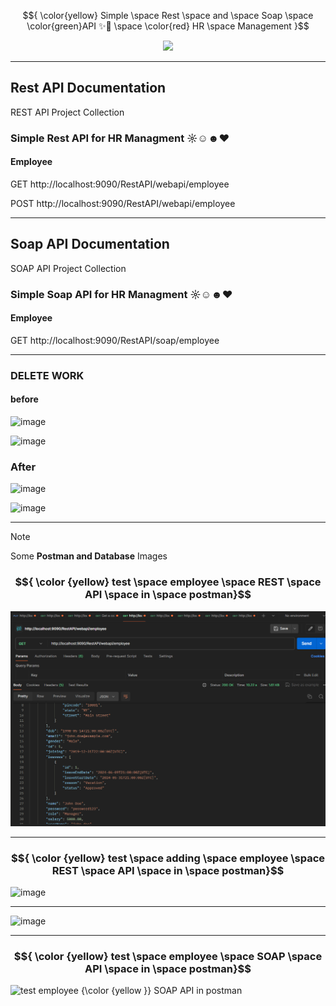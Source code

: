 


$${ \color{yellow} Simple \space Rest \space and \space Soap  \space \color{green}API ✨🚀 \space \color{red} HR \space Management }$$ 



<div id="header" align="center">
  <img src="https://media.giphy.com/media/M9gbBd9nbDrOTu1Mqx/giphy.gif" width="100"/>
</div>


***

## Rest API Documentation
REST API Project Collection

### Simple Rest API for HR Managment ☼☺☻♥

#### Employee

GET
http://localhost:9090/RestAPI/webapi/employee

POST
http://localhost:9090/RestAPI/webapi/employee


***

## Soap API Documentation
SOAP API Project Collection

### Simple Soap API for HR Managment ☼☺☻♥

 #### Employee
 
GET
http://localhost:9090/RestAPI/soap/employee

--- 
### DELETE WORK
#### before
![image](https://github.com/tatashii/Rest-Soap-Api/assets/62612608/17240a62-30d8-4d96-b6dc-35e779829981)

![image](https://github.com/tatashii/Rest-Soap-Api/assets/62612608/a7a05a73-6f07-400a-81b0-fd42e816911a)

### After

![image](https://github.com/tatashii/Rest-Soap-Api/assets/62612608/e287cd0d-0349-4c34-907b-197e4994fb9a)


 ![image](https://github.com/tatashii/Rest-Soap-Api/assets/62612608/6ce33b20-9176-4b1d-aae9-b0ffea7838fa)

***

> [!NOTE]
> Some **Postman and Database** Images

### $${ \color {yellow} test \space employee \space REST \space API \space in \space postman}$$ 

![test employee $${\color {yellow }}$$ REST API in postman](https://github.com/tatashii/Rest-Soap-Api/blob/master/src/main/resources/Images-Rest-Results/employee.png)

---
### $${ \color {yellow} test \space adding \space employee \space REST \space API \space in \space postman}$$ 
![image](https://github.com/tatashii/Rest-Soap-Api/assets/62612608/228fe578-29e8-4f79-996c-aa00efe6a449)

---
![image](https://github.com/tatashii/Rest-Soap-Api/assets/62612608/a4b6611f-df7f-42d1-9f75-cdff78d7bb38)

***
### $${ \color {yellow} test \space employee \space SOAP \space API \space in \space postman}$$ 
![test employee $${\color {yellow }}$$ SOAP API in postman](https://github.com/tatashii/Rest-Soap-Api/assets/62612608/432c6558-618a-4c5d-b1e1-be668f4e2fb2)



